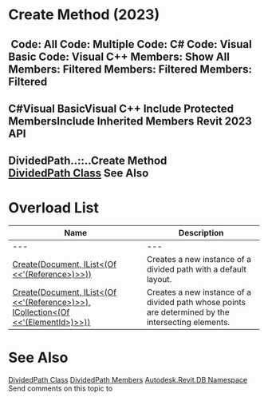 # Create Method (2023)

﻿
 Code: All Code: Multiple Code: C# Code: Visual Basic Code: Visual C++  Members: Show All Members: Filtered Members: Filtered Members: Filtered   
---  
C#Visual BasicVisual C++
Include Protected MembersInclude Inherited Members
Revit 2023 API  
---  
DividedPath..::..Create Method   
[DividedPath Class](8043b21a-7c78-e0cb-f7b3-495ace05de87.md "DividedPath Class") See Also  
---  
# Overload List
| Name | Description |
| --- | --- |
| --- | --- | --- |
| [Create(Document, IList<(Of <<'(Reference>)>>))](8e016f5f-7954-56a9-2759-17fb68b9e147.md "Create Method \(Document, IList\(Reference\)\)") | Creates a new instance of a divided path with a default layout. |
| [Create(Document, IList<(Of <<'(Reference>)>>), ICollection<(Of <<'(ElementId>)>>))](9b89e0ef-245e-80eb-0bb9-662c395a1862.md "Create Method \(Document, IList\(Reference\), ICollection\(ElementId\)\)") | Creates a new instance of a divided path whose points are determined by the intersecting elements. |

# See Also
[DividedPath Class](8043b21a-7c78-e0cb-f7b3-495ace05de87.md "DividedPath Class")
[DividedPath Members](aa68441f-f4cd-09c0-8730-a8763058b84b.md "DividedPath Members")
[Autodesk.Revit.DB Namespace](87546ba7-461b-c646-cbb1-2cb8f5bff8b2.md "Autodesk.Revit.DB Namespace")
Send comments on this topic to 